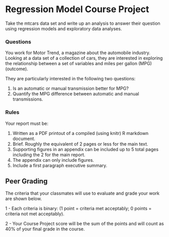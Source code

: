 # Regression Model Course Project

Take the mtcars data set and write up an analysis to answer their question using regression models and exploratory data analyses.

### Questions
You work for Motor Trend, a magazine about the automobile industry. Looking at a data set of a collection of cars, they are interested in exploring the relationship between a set of variables and miles per gallon (MPG) (outcome). 

They are particularly interested in the following two questions:

1. Is an automatic or manual transmission better for MPG?
2. Quantify the MPG difference between automatic and manual transmissions.

### Rules

Your report must be:

1. Written as a PDF printout of a compiled (using knitr) R markdown document.
2. Brief. Roughly the equivalent of 2 pages or less for the main text. 
3. Supporting figures in an appendix can be included up to 5 total pages including the 2 for the main report. 
4. The appendix can only include figures.
3. Include a first paragraph executive summary.

## Peer Grading

The criteria that your classmates will use to evaluate and grade your work are shown below.

1 - Each criteria is binary: (1 point = criteria met acceptably; 0 points = criteria not met acceptably).

2 - Your Course Project score will be the sum of the points and will count as 40% of your final grade in the course.
